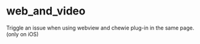 # web_and_video

Triggle an issue when using webview and chewie plug-in in the same page.(only on iOS)

